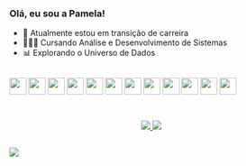 ### Olá, eu sou a Pamela!


- 🔄 Atualmente estou em transição de carreira
- 👩🏻‍💻 Cursando Análise e Desenvolvimento de Sistemas
- 📊 Explorando o Universo de Dados

##

<div style "display: inline_block">
  <img align="center" height="30" widht="40" src="https://cdn.jsdelivr.net/gh/devicons/devicon@latest/icons/python/python-original.svg" />
  <img align="center" height="30" widht="40" src="https://cdn.jsdelivr.net/gh/devicons/devicon@latest/icons/jupyter/jupyter-original-wordmark.svg" />
  <img align="center" height="30" widht="40" src="https://cdn.jsdelivr.net/gh/devicons/devicon@latest/icons/pandas/pandas-original-wordmark.svg" />
  <img align="center" height="30" widht="40" s src="https://cdn.jsdelivr.net/gh/devicons/devicon@latest/icons/azuresqldatabase/azuresqldatabase-original.svg" />
  <img align="center" height="30" widht="40" src="https://cdn.jsdelivr.net/gh/devicons/devicon@latest/icons/javascript/javascript-original.svg" />
  <img align="center" height="30" widht="40" src="https://cdn.jsdelivr.net/gh/devicons/devicon@latest/icons/typescript/typescript-original.svg" />
  <img align="center" height="30" widht="40" src="https://cdn.jsdelivr.net/gh/devicons/devicon@latest/icons/html5/html5-original-wordmark.svg" />
  <img align="center" height="30" widht="40" src="https://cdn.jsdelivr.net/gh/devicons/devicon@latest/icons/css3/css3-original-wordmark.svg"/> 
  <img align="center" height="30" widht="40" src="https://cdn.jsdelivr.net/gh/devicons/devicon@latest/icons/canva/canva-original.svg" />
  <img align="center" height="30" widht="40" src="https://cdn.jsdelivr.net/gh/devicons/devicon@latest/icons/figma/figma-original.svg" />
  <img align="center" height="30" widht="40" src="https://cdn.jsdelivr.net/gh/devicons/devicon@latest/icons/jest/jest-plain.svg" />
  <img align="center" height="30" widht="40" src="https://cdn.jsdelivr.net/gh/devicons/devicon@latest/icons/nodejs/nodejs-original-wordmark.svg" />                   
</div><br>

##

<div align="center">
  <a href="https://github.com/pamelabrsa">
  <img src="https://github-readme-stats.vercel.app/api?username=pamelabrsa&show_icons=true&theme=radical"/>
  <img src="https://github-readme-stats.vercel.app/api/top-langs/?username=pamelabrsa&layout=compact"/>
</div>

##

<div> 
  <a href="https://www.linkedin.com/in/pamelabrsa/"target="_blank"><img src="https://img.shields.io/badge/-LinkedIn-%230077B5?style=for-the-badge&logo=linkedin&logoColor=white" target="_blank"></a> 
</div>
           
         

            
          

